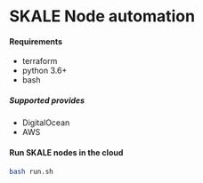 # SKALE Node automation

#### Requirements

- terraform
- python 3.6+
- bash

##### Supported provides

- DigitalOcean
- AWS

#### Run SKALE nodes in the cloud 

```bash
bash run.sh
```